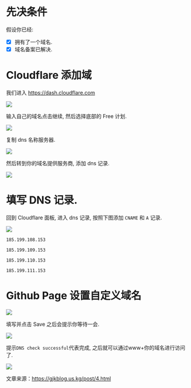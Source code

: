 # 先决条件

假设你已经:

- [x] 拥有了一个域名.
- [x] 域名备案已解决.

# Cloudflare 添加域

我们进入 https://dash.cloudflare.com

![](/assets1/file/2025/02/401824633-65746e4c-33ac-42e5-8261-80b231cae4f2.webp)

输入自己的域名点击继续, 然后选择底部的 Free 计划.

![](/assets1/file/2025/02/401824864-7ac12093-dee3-4a9c-bd55-c124d0ac6453.webp)

复制 dns 名称服务器.

![](/assets1/file/2025/02/401824735-3fa17e93-d8ef-4271-b2f0-e2387a489601.webp)

然后转到你的域名提供服务商, 添加 dns 记录.

![](/assets1/file/2025/02/401824786-73aad798-1830-4bbf-b281-cda074f40485.webp)

# 填写 DNS 记录.

回到 Cloudflare 面板, 进入 dns 记录, 按照下图添加 `CNAME` 和 `A` 记录.

![](/assets1/file/2025/02/401824842-57ed2272-5e7e-4807-b3de-bde1b95d7040.webp)

```
185.199.108.153

185.199.109.153

185.199.110.153

185.199.111.153
```

# Github Page 设置自定义域名

![](/assets1/file/2025/02/401824864-7ac12093-dee3-4a9c-bd55-c124d0ac6453.webp)

填写并点击 Save 之后会提示你等待一会.

![](/assets1/file/2025/02/401824887-8087186c-2b32-4064-8b03-92308b063b75.webp)

提示`DNS check successful`代表完成, 之后就可以通过www+你的域名进行访问了.

![](/assets1/file/2025/02/401826725-d7e62e5d-32b5-4acd-86dc-432a971c2218.webp)

文章来源：https://gjkblog.us.kg/post/4.html